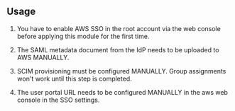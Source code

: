 ## Usage

1. You have to enable AWS SSO in the root account via the web console
   before applying this module for the first time.

2. The SAML metadata document from the IdP needs to be uploaded to AWS MANUALLY.

3. SCIM provisioning must be configured MANUALLY. Group assignments won't work until this step is completed.

4. The user portal URL needs to be configured MANUALLY in the aws web console in the SSO settings.